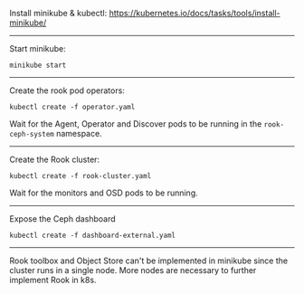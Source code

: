 Install minikube & kubectl: https://kubernetes.io/docs/tasks/tools/install-minikube/

---

Start minikube:

```
minikube start
```

---

Create the rook pod operators:
```
kubectl create -f operator.yaml
```
Wait for the Agent, Operator and Discover pods to be running in the `rook-ceph-system` namespace.

---

Create the Rook cluster:
```
kubectl create -f rook-cluster.yaml
```
Wait for the monitors and OSD pods to be running.

---

Expose the Ceph dashboard
```
kubectl create -f dashboard-external.yaml
```

---

Rook toolbox and Object Store can't be implemented in minikube since the cluster runs in a single node. More nodes are necessary to further implement Rook in k8s.